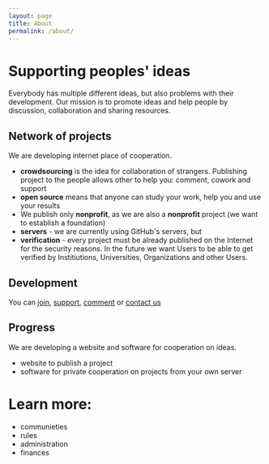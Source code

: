 ```yaml
---
layout: page
title: About
permalink: /about/
---
```

<!-- # Supporting people's ideas 
This is public project: it is free to join, discuss and develop. You can access it 
Uzasadnienie - dlaczego to ważne; przedstawienie założeń
NGOs and R&D are common good projects. People usually supportem them 
They are maintained by people truely believing in them, but 
 -->

# Supporting peoples' ideas
Everybody has multiple different ideas, but also problems with their development. Our mission is to promote ideas and help people by discussion, collaboration and sharing resources. 

## Network of projects
We are developing internet place of cooperation.
* **crowdsourcing** is the idea for collaboration of strangers. Publishing project to the people allows other to help you: comment, cowork and support
* **open source** means that anyone can study your work, help you and use your results
* We publish only **nonprofit**, as we are also a **nonprofit** project (we want to establish a foundation)
* **servers** - we are currently using GitHub's servers, but 
* **verification** - every project must be already published on the Internet for the security reasons. In the future we want Users to be able to get verified by Institiutions, Universities, Organizations and other Users.

## Development
You can [join](), [support](), [comment]() or [contact us]()

## Progress
We are developing a website and software for cooperation on ideas.
* website to publish a project
* software for private cooperation on projects from your own server

# Learn more:
* communieties  
* rules 
* administration
* finances  










<!-- 
## administracja
asd
* contact
* join

><><><><><><><><><><><>,.


### Needs
Czego brakuje do osiągnięcia celu
* **discussion** - link do miejsca dyskusji
* link do kontaktu z projektem 
* link do darowizn

## To do
* ** Internet place to develop idea 

* **website** for people 
* **software**: dla ludzi coby sb servery podlaczali i sie weryfikowali pracujac w prywatnych grupach
* **foundation**: żeby móc ubiegać

/ ## Plan
/ 1. Discussion *ongoing*
/ 2. Planning *ongoing* 
/ 3. Development *to do*

### Development 

## Resources 

## Plans 

* **community**: bla bla bla ludzie bla bla bla chodzcie [*join*]()

### To do
### In progress 

### Results 

## Goal
Co dokładnie projekt ma zrealizować
* 

### Status
co zostało zrealizowane + co jest realizowane 

### Development 
w jaki sposób projekt ma być rozwijany 

## Subprojects

### *Learn more about this project:*
* [*canvas* description]()
* administration
* joinining the project
* supporting the project
* project's website - 
* collaboration place - GitHub
* projects' communieties on:
	* Facebook
	* ResearchGate
	* LinkedIn

# Team
* founder
* administrator
* moderator
* designer 
* tester 
* tester 
* tester 

# Contributors
This project is being developed publicly by
* Imię i Nazwisko 

## Co 

# Administration

* Project is being developed on GitHub
* there is a team 

# Development 
* jak ma wyglądać realizacja
* jakie są plany
* gdzie ma być realizacja 








# About 2do.net
Nonprofit project under public development

## Network of common good projects 
2do.net is a portal for developing peoples' ideas. As it might be really hard to work on your own, we want to help by connecting
* users
* [more about the project](2donetprojectpage)
* [adding, discussing and helping projects on 2do.net ](rules)
* [administration]( asd) [join administration)
* [development](develpotment)

### 2do.net is under development
We want to support peoples' ideas, but right now we need your help. Please, send us [feedback]

# Joining 2do.net
If you want to join us 
We collaborate on GPL license (everything we do, must be used publicly 

Join one of our communieties or [conctact us]()
* [Github](asd) our communieties, send [feedback](asd)
* [Facebook]()
* [Discord]()
* [Twitter]
[finances](/about/adding/)
[finances](/about/administration/)

You can find the source code for Minima at GitHub:
[jekyll][jekyll-organization] /
[minima](https://github.com/jekyll/minima)

You can find the source code for Jekyll at GitHub:
[jekyll][jekyll-organization] /
[jekyll](https://github.com/jekyll/jekyll)


[jekyll-organization]: https://github.com/jekyll
 -->